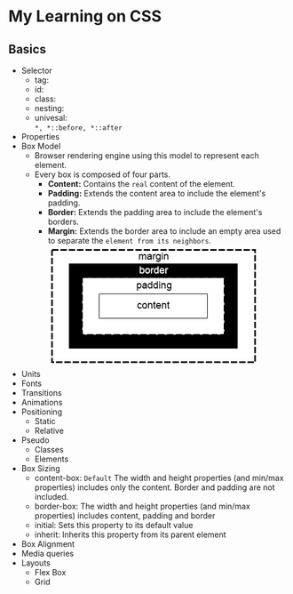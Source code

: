 # My Learning on CSS

## Basics
- Selector
  - tag: 
  - id: 
  - class: 
  - nesting: 
  - univesal:   
    `*, *::before, *::after`
- Properties
- Box Model 
  - Browser rendering engine using this model to represent each element.
  - Every box is composed of four parts.
    - **Content:** Contains the `real` content of the element.
    - **Padding:** Extends the content area to include the element's padding.
    - **Border:** Extends the padding area to include the element's borders.
    - **Margin:** Extends the border area to include an empty area used to separate the `element from its neighbors`.
    ![](./images/boxmodel.png)
- Units 
- Fonts
- Transitions
- Animations
- Positioning
  - Static
  - Relative
- Pseudo
  - Classes
  - Elements
- Box Sizing
  - content-box: `Default` The width and height properties (and min/max properties) includes only the content. Border and padding are not included.
  - border-box: The width and height properties (and min/max properties) includes content, padding and border
  - initial: Sets this property to its default value
  - inherit: Inherits this property from its parent element
- Box Alignment
- Media queries
- Layouts
  - Flex Box
  - Grid